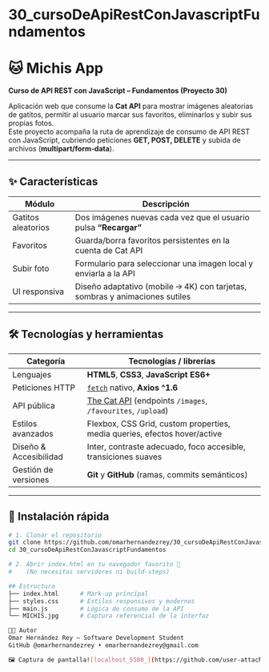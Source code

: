 # 30_cursoDeApiRestConJavascriptFundamentos
# 🐱 Michis App  
**Curso de API REST con JavaScript – Fundamentos (Proyecto 30)**

Aplicación web que consume la **Cat API** para mostrar imágenes aleatorias de gatitos, permitir al usuario marcar sus favoritos, eliminarlos y subir sus propias fotos.  
Este proyecto acompaña la ruta de aprendizaje de consumo de API REST con JavaScript, cubriendo peticiones **GET, POST, DELETE** y subida de archivos (**multipart/form‑data**).

---

## ✨ Características

| Módulo                    | Descripción                                                                 |
| ------------------------- | --------------------------------------------------------------------------- |
| Gatitos aleatorios        | Dos imágenes nuevas cada vez que el usuario pulsa **“Recargar”**            |
| Favoritos                 | Guarda/borra favoritos persistentes en la cuenta de Cat API                 |
| Subir foto                | Formulario para seleccionar una imagen local y enviarla a la API            |
| UI responsiva             | Diseño adaptativo (mobile → 4K) con tarjetas, sombras y animaciones sutiles |

---

## 🛠️ Tecnologías y herramientas

| Categoría              | Tecnologías / librerías                                                                 |
| ---------------------- | --------------------------------------------------------------------------------------- |
| Lenguajes              | **HTML5**, **CSS3**, **JavaScript ES6+**                                                |
| Peticiones HTTP        | [`fetch`](https://developer.mozilla.org/docs/Web/API/fetch) nativo, **Axios ^1.6**       |
| API pública            | [The Cat API](https://thecatapi.com/) (endpoints `/images`, `/favourites`, `/upload`)    |
| Estilos avanzados      | Flexbox, CSS Grid, custom properties, media queries, efectos hover/active               |
| Diseño & Accesibilidad | Inter, contraste adecuado, foco accesible, transiciones suaves                          |
| Gestión de versiones   | **Git** y **GitHub** (ramas, commits semánticos)                                        |

---

## 🚀 Instalación rápida

```bash
# 1. Clonar el repositorio
git clone https://github.com/omarhernandezrey/30_cursoDeApiRestConJavascriptFundamentos.git
cd 30_cursoDeApiRestConJavascriptFundamentos

# 2. Abrir index.html en tu navegador favorito 🤟
#    (No necesitas servidores ni build‑steps)

## Estructura
├── index.html      # Mark‑up principal
├── styles.css      # Estilos responsivos y modernos
├── main.js         # Lógica de consumo de la API
└── MICHIS.jpg      # Captura referencial de la interfaz

👨‍💻 Autor
Omar Hernández Rey – Software Development Student
GitHub @omarhernandezrey • omarhernandezrey@gmail.com

🖼️ Captura de pantalla![localhost_5500_](https://github.com/user-attachments/assets/982a20c7-c006-4a8e-abbe-839d1b5e936d)


